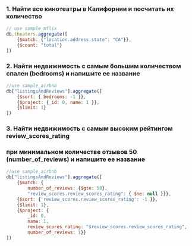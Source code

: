 ### 1. Найти все кинотеатры в Калифорнии и посчитать их количество

```js
// use sample_mflix
db.theaters.aggregate([
    {$match: {"location.address.state": "CA"}},
    {$count: "total"}
])
```

### 2. Найти недвижимость с самым большим количеством спален (bedrooms) и напишите ее название

```js
//use sample_airbnb
db["listingsAndReviews"].aggregate([
    {$sort: { bedrooms: -1 }},
    {$project: {_id: 0, name: 1 }},
    {$limit: 1}
])
```

### 3. Найти недвижимость с самым высоким рейтингом  review_scores_rating
### при минимальном количестве отзывов 50 (number_of_reviews) и напишите ее название

```js
//use sample_airbnb
db["listingsAndReviews"].aggregate([
    {$match: {
        number_of_reviews: {$gte: 50}, 
        "review_scores.review_scores_rating": { $ne: null }}},
    {$sort: {'review_scores.review_scores_rating': -1 }},
    {$limit: 1},
    {$project: {
        _id: 0, 
        name: 1,
        review_scores_rating: "$review_scores.review_scores_rating", 
        number_of_reviews: 1}}
])
```
